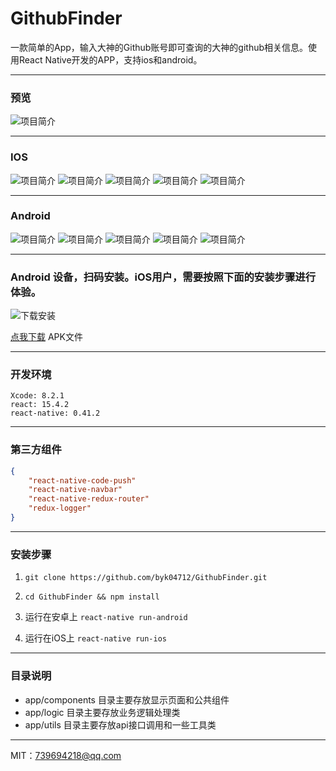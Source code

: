 # GithubFinder
一款简单的App，输入大神的Github账号即可查询的大神的github相关信息。使用React Native开发的APP，支持ios和android。

---

### 预览

![项目简介](https://github.com/byk04712/GithubFinder/blob/master/screenshot/introduce.gif)

---

### IOS

![项目简介](https://github.com/byk04712/GithubFinder/blob/master/screenshot/ios1.png)
![项目简介](https://github.com/byk04712/GithubFinder/blob/master/screenshot/ios2.png)
![项目简介](https://github.com/byk04712/GithubFinder/blob/master/screenshot/ios3.png)
![项目简介](https://github.com/byk04712/GithubFinder/blob/master/screenshot/ios4.png)
![项目简介](https://github.com/byk04712/GithubFinder/blob/master/screenshot/ios5.png)

---

### Android
![项目简介](https://github.com/byk04712/GithubFinder/blob/master/screenshot/android1.png)
![项目简介](https://github.com/byk04712/GithubFinder/blob/master/screenshot/android2.png)
![项目简介](https://github.com/byk04712/GithubFinder/blob/master/screenshot/android3.png)
![项目简介](https://github.com/byk04712/GithubFinder/blob/master/screenshot/android4.png)
![项目简介](https://github.com/byk04712/GithubFinder/blob/master/screenshot/android5.png)


---


### Android 设备，扫码安装。iOS用户，需要按照下面的安装步骤进行体验。

![下载安装](https://github.com/byk04712/GithubFinder/blob/master/screenshot/qr.png)


[点我下载](https://github.com/byk04712/GithubFinder/blob/master/app-release.apk) APK文件


---

### 开发环境

```
Xcode: 8.2.1
react: 15.4.2
react-native: 0.41.2
```


---
### 第三方组件
```json
{    
    "react-native-code-push"
    "react-native-navbar"
    "react-native-redux-router"
    "redux-logger"
}
```

---
### 安装步骤

1.  `git clone https://github.com/byk04712/GithubFinder.git`

1.  `cd GithubFinder && npm install`

1.  运行在安卓上 `react-native run-android`

1.  运行在iOS上 `react-native run-ios`





---



### 目录说明
- app/components 目录主要存放显示页面和公共组件
- app/logic 目录主要存放业务逻辑处理类
- app/utils 目录主要存放api接口调用和一些工具类



---



MIT：739694218@qq.com

